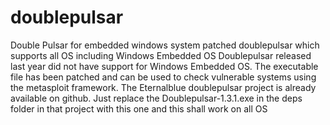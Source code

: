 # doublepulsar
Double Pulsar for embedded windows system 
patched doublepulsar which supports all OS including Windows Embedded OS Doublepulsar released last year did not have support for Windows Embedded OS. The executable file has been patched and can be used to check vulnerable systems using the metasploit framework.
The Eternalblue doublepulsar project is already available on github. Just replace the Doublepulsar-1.3.1.exe in the deps folder in that project with this one and this shall work on all OS
